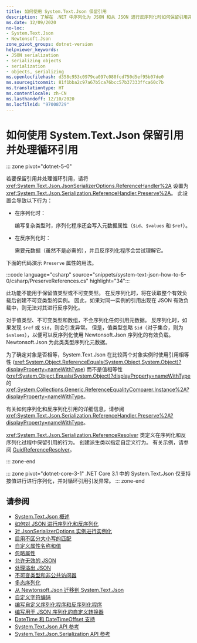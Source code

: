 ```yaml
---
title: 如何使用 System.Text.Json 保留引用
description: 了解在 .NET 中序列化为 JSON 和从 JSON 进行反序列化时如何保留引用并处理循环引用。
ms.date: 12/09/2020
no-loc:
- System.Text.Json
- Newtonsoft.Json
zone_pivot_groups: dotnet-version
helpviewer_keywords:
- JSON serialization
- serializing objects
- serialization
- objects, serializing
ms.openlocfilehash: d358c953c0979ca097c080fcd750d5ef95b07de0
ms.sourcegitcommit: 81f1bba2c97a67b5ca76bcc57b37333ffca60c7b
ms.translationtype: HT
ms.contentlocale: zh-CN
ms.lasthandoff: 12/10/2020
ms.locfileid: "97008729"
---
```

# <a name="how-to-preserve-references-and-handle-circular-references-with-no-locsystemtextjson"></a>如何使用 System.Text.Json 保留引用并处理循环引用

::: zone pivot="dotnet-5-0"

若要保留引用并处理循环引用，请将 <xref:System.Text.Json.JsonSerializerOptions.ReferenceHandler%2A> 设置为 <xref:System.Text.Json.Serialization.ReferenceHandler.Preserve%2A>。 此设置会导致以下行为：

* 在序列化时：

  编写复杂类型时，序列化程序还会写入元数据属性（`$id`、`$values` 和 `$ref`）。

* 在反序列化时：

  需要元数据（虽然不是必需的），并且反序列化程序会尝试理解它。

下面的代码演示 `Preserve` 属性的用法。

:::code language="csharp" source="snippets/system-text-json-how-to-5-0/csharp/PreserveReferences.cs" highlight="34":::

此功能不能用于保留值类型或不可变类型。 在反序列化时，将在读取整个有效负载后创建不可变类型的实例。 因此，如果对同一实例的引用出现在 JSON 有效负载中，则无法对其进行反序列化。

对于值类型、不可变类型和数组，不会序列化任何引用元数据。 反序列化时，如果发现 `$ref` 或 `$id`，则会引发异常。 但是，值类型忽略 `$id`（对于集合，则为 `$values`），以便可以反序列化使用 Newtonsoft.Json 序列化的有效负载。  Newtonsoft.Json 为此类类型序列化元数据。

为了确定对象是否相等，System.Text.Json 在比较两个对象实例时使用引用相等性 (<xref:System.Object.ReferenceEquals(System.Object,System.Object)?displayProperty=nameWithType>) 而不是值相等性 (<xref:System.Object.Equals(System.Object)?displayProperty=nameWithType> 的 <xref:System.Collections.Generic.ReferenceEqualityComparer.Instance%2A?displayProperty=nameWithType>。

有关如何序列化和反序列化引用的详细信息，请参阅 <xref:System.Text.Json.Serialization.ReferenceHandler.Preserve%2A?displayProperty=nameWithType>。

<xref:System.Text.Json.Serialization.ReferenceResolver> 类定义在序列化和反序列化过程中保留引用的行为。 创建派生类以指定自定义行为。 有关示例，请参阅 [GuidReferenceResolver](https://github.com/dotnet/docs/blob/9d5e88edbd7f12be463775ffebbf07ac8415fe18/docs/standard/serialization/snippets/system-text-json-how-to-5-0/csharp/GuidReferenceResolverExample.cs)。

::: zone-end

::: zone pivot="dotnet-core-3-1"
.NET Core 3.1 中的 System.Text.Json 仅支持按值进行进行序列化，并对循环引用引发异常。
::: zone-end

## <a name="see-also"></a>请参阅

* [System.Text.Json 概述](system-text-json-overview.md)
* [如何对 JSON 进行序列化和反序列化](system-text-json-how-to.md)
* [对 JsonSerializerOptions 实例进行实例化](system-text-json-configure-options.md)
* [启用不区分大小写的匹配](system-text-json-character-casing.md)
* [自定义属性名称和值](system-text-json-customize-properties.md)
* [忽略属性](system-text-json-ignore-properties.md)
* [允许无效的 JSON](system-text-json-invalid-json.md)
* [处理溢出 JSON](system-text-json-handle-overflow.md)
* [不可变类型和非公共访问器](system-text-json-immutability.md)
* [多态序列化](system-text-json-polymorphism.md)
* [从 Newtonsoft.Json 迁移到 System.Text.Json](system-text-json-migrate-from-newtonsoft-how-to.md)
* [自定义字符编码](system-text-json-character-encoding.md)
* [编写自定义序列化程序和反序列化程序](write-custom-serializer-deserializer.md)
* [编写用于 JSON 序列化的自定义转换器](system-text-json-converters-how-to.md)
* [DateTime 和 DateTimeOffset 支持](../datetime/system-text-json-support.md)
* [System.Text.Json API 参考](xref:System.Text.Json)
* [System.Text.Json.Serialization API 参考](xref:System.Text.Json.Serialization)
